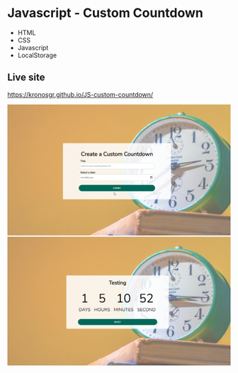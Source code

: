 # Javascript - Custom Countdown 

* HTML
* CSS
* Javascript
* LocalStorage


## Live site
https://kronosgr.github.io/JS-custom-countdown/

[![Screenshot](screenshot.png)](https://kronosgr.github.io/JS-custom-countdown/)
[![Screenshot](screenshot1.png)](https://kronosgr.github.io/JS-custom-countdown/)